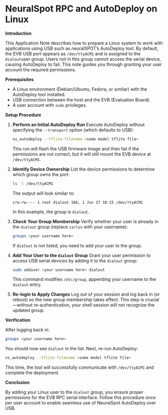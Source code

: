 # NeuralSpot RPC and AutoDeploy on Linux

**Introduction**

This Application Note describes how to prepare a Linux system to work with applications using USB such as neuralSPOT’s AutoDeploy tool. By default, the EVB USB port appears as `/dev/ttyACM1` and is assigned to the `dialout`user group. Users not in this group cannot access the serial device, causing AutoDeploy to fail. This note guides you through granting your user account the required permissions.

**Prerequisites**

- A Linux environment (Debian/Ubuntu, Fedora, or similar) with the AutoDeploy tool installed.
- USB connection between the host and the EVB (Evaluation Board).
- A user account with `sudo` privileges.

**Setup Procedure**

1. **Perform an Initial AutoDeploy Run**
   Execute AutoDeploy without specifying the `--transport` option (which defaults to USB):

   ```bash
   ns_autodeploy --tflite-filename <some model tflite file>
   ```

   This run will flash the USB firmware image and then fail if the permissions are not correct, but it will still mount the EVB device at `/dev/ttyACM1`.

2. **Identify Device Ownership**
   List the device permissions to determine which group owns the port:

   ```bash
   ls -l /dev/ttyACM1
   ```

   The output will look similar to:

   ```
   crw-rw---- 1 root dialout 166, 1 Jun 27 10:15 /dev/ttyACM1
   ```

   In this example, the group is `dialout`.

3. **Check Your Group Membership**
   Verify whether your user is already in the `dialout` group (replace `carlos` with your username):

   ```bash
   groups <your username here>
   ```

   If `dialout` is not listed, you need to add your user to the group.

4. **Add Your User to the `dialout` Group**
   Grant your user permission to access USB serial devices by adding it to the `dialout` group:

   ```bash
   sudo adduser <your username here> dialout
   ```

   This command modifies `/etc/group`, appending your username to the `dialout` entry.

5. **Re-login to Apply Changes**
   Log out of your session and log back in (or reboot) so the new group membership takes effect. This step is crucial—without re-authentication, your shell session will not recognize the updated group.

**Verification**

After logging back in:

```bash
groups <your username here>
```

You should now see `dialout` in the list. Next, re-run AutoDeploy:

```bash
ns_autodeploy --tflite-filename <some model tflite file>
```

This time, the tool will successfully communicate with `/dev/ttyACM1` and complete the deployment.

**Conclusion**

By adding your Linux user to the `dialout` group, you ensure proper permissions for the EVB RPC serial interface. Follow this procedure once per user account to enable seamless use of NeuralSpot AutoDeploy over USB.